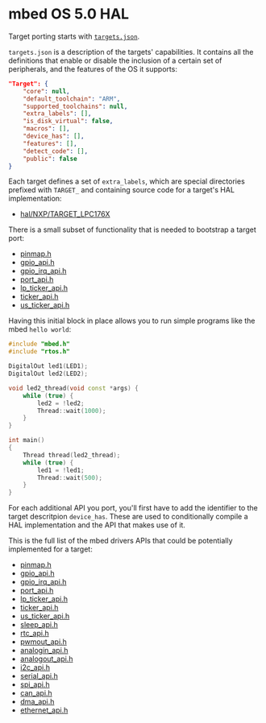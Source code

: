 # mbed OS 5.0 HAL

Target porting starts with [`targets.json`](https://github.com/mbedmicro/mbed/blob/master/hal/targets.json).

`targets.json` is a description of the targets' capabilities. It contains all the definitions that enable or disable the inclusion of a certain set of peripherals, and the features of the OS it supports:

```json
"Target": {
    "core": null,
    "default_toolchain": "ARM",
    "supported_toolchains": null,
    "extra_labels": [],
    "is_disk_virtual": false,
    "macros": [],
    "device_has": [],
    "features": [],
    "detect_code": [],
    "public": false
}
```

Each target defines a set of `extra_labels`, which are special directories prefixed with `TARGET_` and containing source code for a target's HAL implementation:

* [hal/NXP/TARGET_LPC176X](https://github.com/mbedmicro/mbed/tree/master/hal/targets/hal/TARGET_NXP/TARGET_LPC176X)

There is a small subset of functionality that is needed to bootstrap a target port:

* [pinmap.h](https://github.com/mbedmicro/mbed/blob/master/hal/hal/analogin_api.h)
* [gpio_api.h](https://github.com/mbedmicro/mbed/blob/master/hal/hal/gpio_api.h)
* [gpio_irq_api.h](https://github.com/mbedmicro/mbed/blob/master/hal/hal/gpio_irq_api.h)
* [port_api.h](https://github.com/mbedmicro/mbed/blob/master/hal/hal/port_api.h)
* [lp_ticker_api.h](https://github.com/mbedmicro/mbed/blob/master/hal/hal/lp_ticker_api.h)
* [ticker_api.h](https://github.com/mbedmicro/mbed/blob/master/hal/hal/ticker_api.h)
* [us_ticker_api.h](https://github.com/mbedmicro/mbed/blob/master/hal/hal/us_ticker_api.h)

Having this initial block in place allows you to run simple programs like the mbed ``hello world``:

```cpp
#include "mbed.h"
#include "rtos.h"

DigitalOut led1(LED1);
DigitalOut led2(LED2);

void led2_thread(void const *args) {
    while (true) {
        led2 = !led2;
        Thread::wait(1000);
    }
}

int main()
{
    Thread thread(led2_thread);
    while (true) {
        led1 = !led1;
        Thread::wait(500);
    }
}
```

For each additional API you port, you'll first have to add the identifier to the target descritpion `device_has`. These are used to conditionally compile a HAL implementation and the API that makes use of it.

This is the full list of the mbed drivers APIs that could be potentially implemented for a target:

* [pinmap.h](https://github.com/mbedmicro/mbed/blob/master/hal/hal/pinmap.h)
* [gpio_api.h](https://github.com/mbedmicro/mbed/blob/master/hal/hal/gpio_api.h)
* [gpio_irq_api.h](https://github.com/mbedmicro/mbed/blob/master/hal/hal/gpio_irq_api.h)
* [port_api.h](https://github.com/mbedmicro/mbed/blob/master/hal/hal/port_api.h)
* [lp_ticker_api.h](https://github.com/mbedmicro/mbed/blob/master/hal/hal/lp_ticker_api.h)
* [ticker_api.h](https://github.com/mbedmicro/mbed/blob/master/hal/hal/ticker_api.h)
* [us_ticker_api.h](https://github.com/mbedmicro/mbed/blob/master/hal/hal/us_ticker_api.h)
* [sleep_api.h](https://github.com/mbedmicro/mbed/blob/master/hal/hal/sleep_api.h)
* [rtc_api.h](https://github.com/mbedmicro/mbed/blob/master/hal/hal/rtc_api.h)
* [pwmout_api.h](https://github.com/mbedmicro/mbed/blob/master/hal/hal/pwmout_api.h)
* [analogin_api.h](https://github.com/mbedmicro/mbed/blob/master/hal/hal/analogin_api.h)
* [analogout_api.h](https://github.com/mbedmicro/mbed/blob/master/hal/hal/analogout_api.h)
* [i2c_api.h](https://github.com/mbedmicro/mbed/blob/master/hal/hal/i2c_api.h)
* [serial_api.h](https://github.com/mbedmicro/mbed/blob/master/hal/hal/serial_api.h)
* [spi_api.h](https://github.com/mbedmicro/mbed/blob/master/hal/hal/spi_api.h)
* [can_api.h](https://github.com/mbedmicro/mbed/blob/master/hal/hal/can_api.h)
* [dma_api.h](https://github.com/mbedmicro/mbed/blob/master/hal/hal/dma_api.h)
* [ethernet_api.h](https://github.com/mbedmicro/mbed/blob/master/hal/hal/ethernet_api.h)
